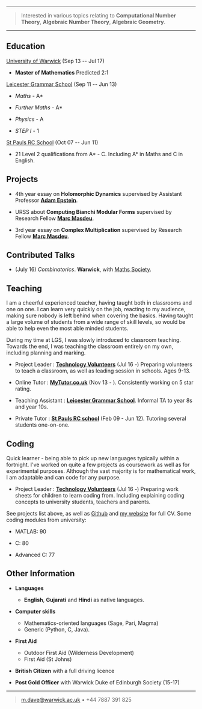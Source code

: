 ------------------------------------------------------------------------

> Interested in various topics relating to **Computational Number Theory**,
> **Algebraic Number Theory**, **Algebraic Geometry**.

------------------------------------------------------------------------

Education
---------

[University of Warwick][_wwk] (Sep 13 -- Jul 17)

- **Master of Mathematics**
    Predicted 2:1

[Leicester Grammar School][_lgs] (Sep 11 -- Jun 13)

- *Maths* - A*

- *Further Maths* - A*

- *Physics* - A

- *STEP I* - 1

[St Pauls RC School][_stp] (Oct 07 -- Jun 11)

- 21 Level 2 qualifications from A* - C. Including A* in Maths and C in English.

Projects
--------

* 4th year essay on **Holomorphic Dynamics** supervised by Assistant Professor [**Adam Epstein**][_ae].

* URSS about **Computing Bianchi Modular Forms** supervised by Research Fellow [**Marc Masdeu**][_mm].

* 3rd year essay on **Complex Multiplication** supervised by Research Fellow [**Marc Masdeu**][_mm].

Contributed Talks
-----------------

 - (July 16) *Combinatorics*. **Warwick**, with [Maths Society][_wms].

Teaching
--------

I am a cheerful experienced teacher, having taught both in classrooms and
one on one. I can learn very quickly on the job, reacting to my audience,
making sure nobody is left behind when covering the basics. Having taught
a large volume of students from a wide range of skill levels, so would be
able to help even the most able minded students.

During my time at LGS, I was slowly introduced to classroom teaching.
Towards the end, I was teaching the classroom entirely on my own,
including planning and marking.

* Project Leader
  : [**Technology Volunteers**][_tv] (Jul 16 -)
    Preparing volunteers to teach a classroom,
    as well as leading session in schools. Ages 9-13.

* Online Tutor
  : [**MyTutor.co.uk**][_mtw] (Nov 13 - ).
    Consistently working on 5 star rating.

* Teaching Assistant
  : [**Leicester Grammar School**][_lgs].
    Informal TA to year 8s and year 10s.

* Private Tutor
  : [**St Pauls RC school**][_stp] (Feb 09 - Jun 12).
	Tutoring several students one-on-one.

Coding
------

Quick learner - being able to pick up new languages typically
within a fortnight. I've worked on quite a few projects as
coursework as well as for experimental purposes. Although the
vast majority is for mathematical work, I am adaptable and can
code for any purpose.

* Project Leader
  : [**Technology Volunteers**][_tv] (Jul 16 -)
    Preparing work sheets for children to learn coding from.
    Including explaining coding concepts to university students,
    teachers and parents.

See projects list above, as well as [Github][_gh] and [my website][_ghp] for full CV.
Some coding modules from university:

- MATLAB: 90

- C: 80

- Advanced C: 77

Other Information
-----------------

* **Languages**
	* **English**, **Gujarati** and **Hindi** as native languages.

* **Computer skills**
	* Mathematics-oriented languages (Sage, Pari, Magma)
	* Generic (Python, C, Java).

* **First Aid**
	* Outdoor First Aid (Wilderness Development)
	* First Aid (St Johns)

* **British Citizen**
with a full driving licence

* **Post Gold Officer**
with Warwick Duke of Edinburgh Society (15-17)

------------------------------------------------------------------------

> <m.dave@warwick.ac.uk> • +44 7887 391 825

<!--- All the links -->
[_wwk]: http://www2.warwick.ac.uk/fac/sci/maths "Warwick Maths Institute"
[_stp]: http://www.st-pauls.leicester.sch.uk/ "St Pauls Leicester"
[_lgs]: http://www.leicestergrammar.org.uk/ "Leicester Grammar"
[_mm]: http://homepages.warwick.ac.uk/~masmat/ "Marc Masdeu"
[_ae]: http://homepages.warwick.ac.uk/~mases/ "Adam Epstein"
[_wms]: http://warwickmaths.org/ "Warwick Maths Society"
[_tv]: http://www2.warwick.ac.uk/about/community/volunteers/volunteering/techvols/ "Technology Volunteers"
[_mtw]: https://www.mytutor.co.uk/tutors/2337/Maths+Physics-Tutor "My profile"
[_gh]: https://github.com/mdave16 "mdave16"
[_ghp]: https://mdave16.github.io/ "My website"
